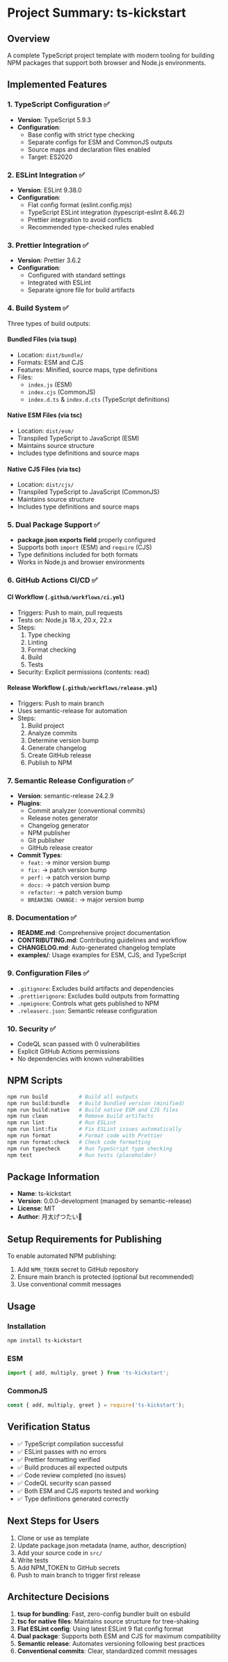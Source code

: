 # Project Summary: ts-kickstart

## Overview
A complete TypeScript project template with modern tooling for building NPM packages that support both browser and Node.js environments.

## Implemented Features

### 1. TypeScript Configuration ✅
- **Version**: TypeScript 5.9.3
- **Configuration**:
  - Base config with strict type checking
  - Separate configs for ESM and CommonJS outputs
  - Source maps and declaration files enabled
  - Target: ES2020

### 2. ESLint Integration ✅
- **Version**: ESLint 9.38.0
- **Configuration**:
  - Flat config format (eslint.config.mjs)
  - TypeScript ESLint integration (typescript-eslint 8.46.2)
  - Prettier integration to avoid conflicts
  - Recommended type-checked rules enabled

### 3. Prettier Integration ✅
- **Version**: Prettier 3.6.2
- **Configuration**:
  - Configured with standard settings
  - Integrated with ESLint
  - Separate ignore file for build artifacts

### 4. Build System ✅
Three types of build outputs:

#### Bundled Files (via tsup)
- Location: `dist/bundle/`
- Formats: ESM and CJS
- Features: Minified, source maps, type definitions
- Files:
  - `index.js` (ESM)
  - `index.cjs` (CommonJS)
  - `index.d.ts` & `index.d.cts` (TypeScript definitions)

#### Native ESM Files (via tsc)
- Location: `dist/esm/`
- Transpiled TypeScript to JavaScript (ESM)
- Maintains source structure
- Includes type definitions and source maps

#### Native CJS Files (via tsc)
- Location: `dist/cjs/`
- Transpiled TypeScript to JavaScript (CommonJS)
- Maintains source structure
- Includes type definitions and source maps

### 5. Dual Package Support ✅
- **package.json exports field** properly configured
- Supports both `import` (ESM) and `require` (CJS)
- Type definitions included for both formats
- Works in Node.js and browser environments

### 6. GitHub Actions CI/CD ✅

#### CI Workflow (`.github/workflows/ci.yml`)
- Triggers: Push to main, pull requests
- Tests on: Node.js 18.x, 20.x, 22.x
- Steps:
  1. Type checking
  2. Linting
  3. Format checking
  4. Build
  5. Tests
- Security: Explicit permissions (contents: read)

#### Release Workflow (`.github/workflows/release.yml`)
- Triggers: Push to main branch
- Uses semantic-release for automation
- Steps:
  1. Build project
  2. Analyze commits
  3. Determine version bump
  4. Generate changelog
  5. Create GitHub release
  6. Publish to NPM

### 7. Semantic Release Configuration ✅
- **Version**: semantic-release 24.2.9
- **Plugins**:
  - Commit analyzer (conventional commits)
  - Release notes generator
  - Changelog generator
  - NPM publisher
  - Git publisher
  - GitHub release creator
- **Commit Types**:
  - `feat:` → minor version bump
  - `fix:` → patch version bump
  - `perf:` → patch version bump
  - `docs:` → patch version bump
  - `refactor:` → patch version bump
  - `BREAKING CHANGE:` → major version bump

### 8. Documentation ✅
- **README.md**: Comprehensive project documentation
- **CONTRIBUTING.md**: Contributing guidelines and workflow
- **CHANGELOG.md**: Auto-generated changelog template
- **examples/**: Usage examples for ESM, CJS, and TypeScript

### 9. Configuration Files ✅
- `.gitignore`: Excludes build artifacts and dependencies
- `.prettierignore`: Excludes build outputs from formatting
- `.npmignore`: Controls what gets published to NPM
- `.releaserc.json`: Semantic release configuration

### 10. Security ✅
- CodeQL scan passed with 0 vulnerabilities
- Explicit GitHub Actions permissions
- No dependencies with known vulnerabilities

## NPM Scripts

```bash
npm run build          # Build all outputs
npm run build:bundle   # Build bundled version (minified)
npm run build:native   # Build native ESM and CJS files
npm run clean          # Remove build artifacts
npm run lint           # Run ESLint
npm run lint:fix       # Fix ESLint issues automatically
npm run format         # Format code with Prettier
npm run format:check   # Check code formatting
npm run typecheck      # Run TypeScript type checking
npm test               # Run tests (placeholder)
```

## Package Information

- **Name**: ts-kickstart
- **Version**: 0.0.0-development (managed by semantic-release)
- **License**: MIT
- **Author**: 月太げつたい🌸

## Setup Requirements for Publishing

To enable automated NPM publishing:
1. Add `NPM_TOKEN` secret to GitHub repository
2. Ensure main branch is protected (optional but recommended)
3. Use conventional commit messages

## Usage

### Installation
```bash
npm install ts-kickstart
```

### ESM
```typescript
import { add, multiply, greet } from 'ts-kickstart';
```

### CommonJS
```javascript
const { add, multiply, greet } = require('ts-kickstart');
```

## Verification Status

- ✅ TypeScript compilation successful
- ✅ ESLint passes with no errors
- ✅ Prettier formatting verified
- ✅ Build produces all expected outputs
- ✅ Code review completed (no issues)
- ✅ CodeQL security scan passed
- ✅ Both ESM and CJS exports tested and working
- ✅ Type definitions generated correctly

## Next Steps for Users

1. Clone or use as template
2. Update package.json metadata (name, author, description)
3. Add your source code in `src/`
4. Write tests
5. Add NPM_TOKEN to GitHub secrets
6. Push to main branch to trigger first release

## Architecture Decisions

1. **tsup for bundling**: Fast, zero-config bundler built on esbuild
2. **tsc for native files**: Maintains source structure for tree-shaking
3. **Flat ESLint config**: Using latest ESLint 9 flat config format
4. **Dual package**: Supports both ESM and CJS for maximum compatibility
5. **Semantic release**: Automates versioning following best practices
6. **Conventional commits**: Clear, standardized commit messages
